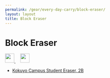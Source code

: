 ```yaml
---
permalink: /gear/every-day-carry/block-eraser/
layout: layout
title: Block Eraser
---
```


<div class="center">

   <h1>Block Eraser</h1>
   
   <a href="https://github.com/StevenTammen/steventammen.github.io/edit/master/pages/gear/every-day-carry/block-eraser.md" target="_blank">
     <img src="https://steventammen.github.io/assets/images/GitHub.png" height="30" width="30">
   </a> &nbsp; &nbsp;
   
   <a href="http://prose.io/#StevenTammen/steventammen.github.io/edit/master/pages/gear/every-day-carry/block-eraser.md" target="_blank">
     <img src="https://steventammen.github.io/assets/images/Prose.png" height="30" width="30">
   </a>
   
</div>

- [Kokuyo Campus Student Eraser, 2B](https://www.amazon.com/gp/product/B004ISOZ92/)

